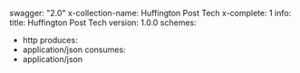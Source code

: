 swagger: "2.0"
x-collection-name: Huffington Post Tech
x-complete: 1
info:
  title: Huffington Post Tech
  version: 1.0.0
schemes:
- http
produces:
- application/json
consumes:
- application/json